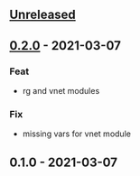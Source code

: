 
<a name="unreleased"></a>
## [Unreleased]


<a name="0.2.0"></a>
## [0.2.0] - 2021-03-07
### Feat
- rg and vnet modules

### Fix
- missing vars for vnet module


<a name="0.1.0"></a>
## 0.1.0 - 2021-03-07

[Unreleased]: https://github.com/bcochofel/terraform-azurerm-network/compare/0.2.0...HEAD
[0.2.0]: https://github.com/bcochofel/terraform-azurerm-network/compare/0.1.0...0.2.0
